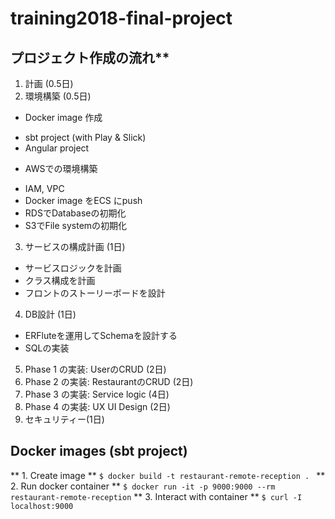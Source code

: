 # training2018-final-project

## プロジェクト作成の流れ**
1. 計画 (0.5日)
2. 環境構築 (0.5日)
* Docker image 作成
- sbt project (with Play & Slick)
- Angular project
* AWSでの環境構築
- IAM, VPC
- Docker image をECS にpush
- RDSでDatabaseの初期化
- S3でFile systemの初期化
3. サービスの構成計画 (1日)
- サービスロジックを計画
- クラス構成を計画
- フロントのストーリーボードを設計
4. DB設計 (1日)
- ERFluteを運用してSchemaを設計する
- SQLの実装
5. Phase 1 の実装: UserのCRUD (2日)
6. Phase 2 の実装: RestaurantのCRUD (2日)
7. Phase 3 の実装: Service logic (4日)
8. Phase 4 の実装: UX UI Design (2日)
9. セキュリティー(1日)

## Docker images (sbt project)
** 1. Create image **
`$ docker build -t restaurant-remote-reception . `
** 2. Run docker container **
` $ docker run -it -p 9000:9000 --rm restaurant-remote-reception `
** 3. Interact with container **
` $ curl -I localhost:9000 `
